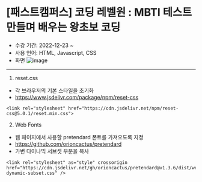 # [패스트캠퍼스] 코딩 레벨원 : MBTI 테스트 만들며 배우는 왕초보 코딩
- 수강 기간: 2022-12-23 ~ 
- 사용 언어: HTML, Javascript, CSS
- 화면
![image](https://user-images.githubusercontent.com/69184668/209423135-7d67dfbe-51ab-4bc2-9096-d7fc533b9a09.png)

***
1. reset.css
- 각 브라우저의 기본 스타일을 초기화
- https://www.jsdelivr.com/package/npm/reset-css
```
<link rel="stylesheet" href="https://cdn.jsdelivr.net/npm/reset-css@5.0.1/reset.min.css">
```

2. Web Fonts
- 웹 페이지에서 사용할 pretendard 폰트를 가져오도록 지정
- https://github.com/orioncactus/pretendard
- 가변 다이나믹 서브셋 부분을 복사
```
<link rel="stylesheet" as="style" crossorigin href="https://cdn.jsdelivr.net/gh/orioncactus/pretendard@v1.3.6/dist/web/variable/pretendardvariable-dynamic-subset.css" />
```